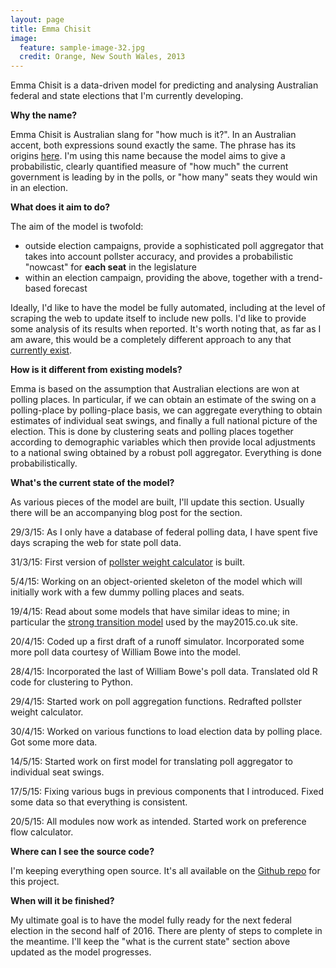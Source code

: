 ```yaml
---
layout: page
title: Emma Chisit
image:
  feature: sample-image-32.jpg
  credit: Orange, New South Wales, 2013
---
```


Emma Chisit is a data-driven model for predicting and analysing Australian federal and state elections that I'm currently developing. 

**Why the name?**

Emma Chisit is Australian slang for "how much is it?". In an Australian accent, both expressions sound exactly the same. The phrase has its origins <a href="http://en.wikipedia.org/wiki/Monica_Dickens" target = "_blank">here</a>. I'm using this name because the model aims to give a probabilistic, clearly quantified measure of "how much" the current government is leading by in the polls, or "how many" seats they would win in an election.   

**What does it aim to do?**

The aim of the model is twofold:

- outside election campaigns, provide a sophisticated poll aggregator that takes into account pollster accuracy, and provides a probabilistic "nowcast" for **each seat** in the legislature
- within an election campaign, providing the above, together with a trend-based forecast

Ideally, I'd like to have the model be fully automated, including at the level of scraping the web to update itself to include new polls. I'd like to provide some analysis of its results when reported. It's worth noting that, as far as I am aware, this would be a completely different approach to any that [currently exist](http://www.clintonboys.com/aus-election-model-5/). 

**How is it different from existing models?**

Emma is based on the assumption that Australian elections are won at polling places. In particular, if we can obtain an estimate of the swing on a polling-place by polling-place basis, we can aggregate everything to obtain estimates of individual seat swings, and finally a full national picture of the election. This is done by clustering seats and polling places together according to demographic variables which then provide local adjustments to a national swing obtained by a robust poll aggregator. Everything is done probabilistically. 

**What's the current state of the model?**

As various pieces of the model are built, I'll update this section. Usually there will be an accompanying blog post for the section. 

29/3/15: As I only have a database of federal polling data, I have spent five days scraping the web for state poll data.

31/3/15: First version of [pollster weight calculator](http://www.clintonboys.com/aus-election-model-7/) is built. 

5/4/15: Working on an object-oriented skeleton of the model which will initially work with a few dummy polling places and seats. 

19/4/15: Read about some models that have similar ideas to mine; in particular the [strong transition model](http://www.electoralcalculus.co.uk/strongmodel.html) used by the may2015.co.uk site. 

20/4/15: Coded up a first draft of a runoff simulator. Incorporated some more poll data courtesy of William Bowe into the model. 

28/4/15: Incorporated the last of William Bowe's poll data. Translated old R code for clustering to Python. 

29/4/15: Started work on poll aggregation functions. Redrafted pollster weight calculator. 

30/4/15: Worked on various functions to load election data by polling place. Got some more data. 

14/5/15: Started work on first model for translating poll aggregator to individual seat swings. 

17/5/15: Fixing various bugs in previous components that I introduced. Fixed some data so that everything is consistent. 

20/5/15: All modules now work as intended. Started work on preference flow calculator. 

**Where can I see the source code?**

I'm keeping everything open source. It's all available on the [Github repo](https://github.com/clintonboys/emma-chisit) for this project. 

**When will it be finished?**

My ultimate goal is to have the model fully ready for the next federal election in the second half of 2016. There are plenty of steps to complete in the meantime. I'll keep the "what is the current state" section above updated as the model progresses. 